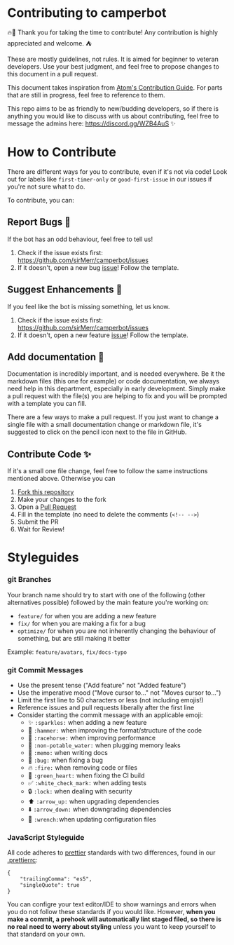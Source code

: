 # Contributing to camperbot
🔥🎊 Thank you for taking the time to contribute! Any contribution is highly appreciated and welcome. ⛺️

These are mostly guidelines, not rules. It is aimed for beginner to veteran developers. Use your best judgment, and feel free to propose changes to this document in a pull request.

This document takes inspiration from [Atom's Contribution Guide](https://github.com/atom/atom/blob/master/CONTRIBUTING.md#issue-and-pull-request-labels). For parts that are still in progress, feel free to reference to them.

This repo aims to be as friendly to new/budding developers, so if there is anything you would like to discuss with us about contributing, feel free to message the admins here: https://discord.gg/WZB4AuS :sparkles:

# How to Contribute
There are different ways for you to contribute, even if it's not via code! Look out for labels like `first-timer-only` or `good-first-issue` in our issues if you're not sure what to do.

To contribute, you can:

## Report Bugs :bug:
If the bot has an odd behaviour, feel free to tell us!

1. Check if the issue exists first: https://github.com/sirMerr/camperbot/issues
2. If it doesn't, open a new bug [issue](https://github.com/sirMerr/camperbot/issues/new?template=Bug_report.md)! Follow the template.

## Suggest Enhancements :tada:
If you feel like the bot is missing something, let us know.

1. Check if the issue exists first: https://github.com/sirMerr/camperbot/issues
2. If it doesn't, open a new feature [issue](https://github.com/sirMerr/camperbot/issues/new?template=Feature_request.md)! Follow the template.

## Add documentation :memo:
Documentation is incredibly important, and is needed everywhere. Be it the markdown files (this one for example) or code documentation, we always need help in this department, especially in early development. Simply make a pull request with the file(s) you are helping to fix and you will be prompted with a template you can fill.

There are a few ways to make a pull request. If you just want to change a single file with a small documentation change or  markdown file, it's suggested to click on the pencil icon next to the file in GitHub.

## Contribute Code :sparkles:
If it's a small one file change, feel free to follow the same instructions mentioned above. Otherwise you can 

1. [Fork this repository](https://help.github.com/articles/fork-a-repo/)
2. Make your changes to the fork
3. Open a [Pull Request](https://help.github.com/articles/about-pull-requests/)
4. Fill in the template (no need to delete the comments (`<!-- -->`)
5. Submit the PR
6. Wait for Review!

# Styleguides

### git Branches
Your branch name should try to start with one of the following (other alternatives possible) followed by the main feature you're working on:

* `feature/` for when you are adding a new feature
* `fix/` for when you are making a fix for a bug
* `optimize/` for when you are not inherently changing the behaviour of something, but are still making it better

Example: `feature/avatars`, `fix/docs-typo`

### git Commit Messages

* Use the present tense ("Add feature" not "Added feature")
* Use the imperative mood ("Move cursor to..." not "Moves cursor to...")
* Limit the first line to 50 characters or less (not including emojis!)
* Reference issues and pull requests liberally after the first line
* Consider starting the commit message with an applicable emoji:
    * :sparkles: `:sparkles:` when adding a new feature
    * :hammer: `:hammer:` when improving the format/structure of the code
    * :racehorse: `:racehorse:` when improving performance
    * :non-potable_water: `:non-potable_water:` when plugging memory leaks
    * :memo: `:memo:` when writing docs
    * :bug: `:bug:` when fixing a bug
    * :fire: `:fire:` when removing code or files
    * :green_heart: `:green_heart:` when fixing the CI build
    * :white_check_mark: `:white_check_mark:` when adding tests
    * :lock: `:lock:` when dealing with security
    * :arrow_up: `:arrow_up:` when upgrading dependencies
    * :arrow_down: `:arrow_down:` when downgrading dependencies
    * :wrench: `:wrench:`when updating configuration files

### JavaScript Styleguide
All code adheres to [prettier](prettier.io) standards with two differences, found in our [.prettierrc](./.prettierrc):
```
{
	"trailingComma": "es5",
	"singleQuote": true
}
```

You can configre your text editor/IDE to show warnings and errors when you do not follow these standards if you would like. However, **when you make a commit, a prehook will automatically lint staged filed, so there is no real need to worry about styling** unless you want to keep yourself to that standard on your own.
